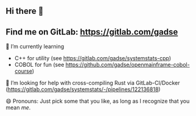 ## Hi there 👋

## Find me on GitLab: https://gitlab.com/gadse

🌱 I’m currently learning
  - C++ for utility (see https://gitlab.com/gadse/systemstats-cpp)
  - COBOL for fun (see https://github.com/gadse/openmainframe-cobol-course)
  
🤔 I’m looking for help with cross-compiling Rust via GitLab-CI/Docker (https://gitlab.com/gadse/systemstats/-/pipelines/122136818)

😄 Pronouns: Just pick some that you like, as long as I recognize that you mean _me_.

<!--
**gadse/gadse** is a ✨ _special_ ✨ repository because its `README.md` (this file) appears on your GitHub profile.

Here are some ideas to get you started:

- 🔭 I’m currently working on ...
- 🌱 I’m currently learning ...
- 👯 I’m looking to collaborate on ...
- 🤔 I’m looking for help with ...
- 💬 Ask me about ...
- 📫 How to reach me: ...
- 😄 Pronouns: ...
- ⚡ Fun fact: ...
-->
